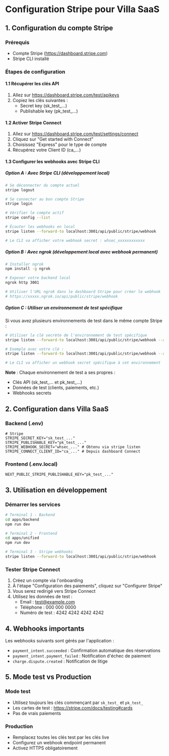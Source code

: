 # Configuration Stripe pour Villa SaaS

## 1. Configuration du compte Stripe

### Prérequis
- Compte Stripe (https://dashboard.stripe.com)
- Stripe CLI installé

### Étapes de configuration

#### 1.1 Récupérer les clés API
1. Allez sur https://dashboard.stripe.com/test/apikeys
2. Copiez les clés suivantes :
   - Secret key (sk_test_...)
   - Publishable key (pk_test_...)

#### 1.2 Activer Stripe Connect
1. Allez sur https://dashboard.stripe.com/test/settings/connect
2. Cliquez sur "Get started with Connect"
3. Choisissez "Express" pour le type de compte
4. Récupérez votre Client ID (ca_...)

#### 1.3 Configurer les webhooks avec Stripe CLI

##### Option A : Avec Stripe CLI (développement local)

```bash
# Se déconnecter du compte actuel
stripe logout

# Se connecter au bon compte Stripe
stripe login

# Vérifier le compte actif
stripe config --list

# Écouter les webhooks en local
stripe listen --forward-to localhost:3001/api/public/stripe/webhook

# Le CLI va afficher votre webhook secret : whsec_xxxxxxxxxxxx
```

##### Option B : Avec ngrok (développement local avec webhook permanent)

```bash
# Installer ngrok
npm install -g ngrok

# Exposer votre backend local
ngrok http 3001

# Utiliser l'URL ngrok dans le dashboard Stripe pour créer le webhook
# https://xxxxx.ngrok.io/api/public/stripe/webhook
```

##### Option C : Utiliser un environnement de test spécifique

Si vous avez plusieurs environnements de test dans le même compte Stripe :

```bash
# Utiliser la clé secrète de l'environnement de test spécifique
stripe listen --forward-to localhost:3001/api/public/stripe/webhook --api-key sk_test_YOUR_SECRET_KEY

# Exemple avec votre clé :
stripe listen --forward-to localhost:3001/api/public/stripe/webhook --api-key sk_test_YOUR_SECRET_KEY

# Le CLI va afficher un webhook secret spécifique à cet environnement
```

**Note** : Chaque environnement de test a ses propres :
- Clés API (sk_test_... et pk_test_...)
- Données de test (clients, paiements, etc.)
- Webhooks secrets

## 2. Configuration dans Villa SaaS

### Backend (.env)
```env
# Stripe
STRIPE_SECRET_KEY="sk_test_..." 
STRIPE_PUBLISHABLE_KEY="pk_test_..."
STRIPE_WEBHOOK_SECRET="whsec_..." # Obtenu via stripe listen
STRIPE_CONNECT_CLIENT_ID="ca_..." # Depuis dashboard Connect
```

### Frontend (.env.local)
```env
NEXT_PUBLIC_STRIPE_PUBLISHABLE_KEY="pk_test_..."
```

## 3. Utilisation en développement

### Démarrer les services
```bash
# Terminal 1 - Backend
cd apps/backend
npm run dev

# Terminal 2 - Frontend
cd apps/unified
npm run dev

# Terminal 3 - Stripe webhooks
stripe listen --forward-to localhost:3001/api/public/stripe/webhook
```

### Tester Stripe Connect
1. Créez un compte via l'onboarding
2. À l'étape "Configuration des paiements", cliquez sur "Configurer Stripe"
3. Vous serez redirigé vers Stripe Connect
4. Utilisez les données de test :
   - Email : test@example.com
   - Téléphone : 000 000 0000
   - Numéro de test : 4242 4242 4242 4242

## 4. Webhooks importants

Les webhooks suivants sont gérés par l'application :
- `payment_intent.succeeded` : Confirmation automatique des réservations
- `payment_intent.payment_failed` : Notification d'échec de paiement
- `charge.dispute.created` : Notification de litige

## 5. Mode test vs Production

### Mode test
- Utilisez toujours les clés commençant par `sk_test_` et `pk_test_`
- Les cartes de test : https://stripe.com/docs/testing#cards
- Pas de vrais paiements

### Production
- Remplacez toutes les clés test par les clés live
- Configurez un webhook endpoint permanent
- Activez HTTPS obligatoirement